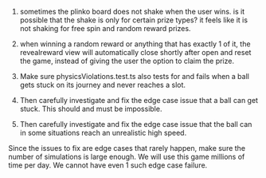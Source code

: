 1. sometimes the plinko board does not shake when the user wins. is it possible that the shake is only for certain prize types? it feels like it is not shaking for free spin and random reward prizes.

2. when winning a random reward or anything that has exactly 1 of it, the revealreward view will automatically close shortly after open and reset the game, instead of giving the user the option to claim the prize.


1. Make sure physicsViolations.test.ts also tests for and fails when a ball gets stuck on its journey and never reaches a slot.
2. Then carefully investigate and fix the edge case issue that a ball can get stuck. This should and must be impossible.
3. Then carefully investigate and fix the edge case issue that the ball can in some situations reach an unrealistic high speed.

Since the issues to fix are edge cases that rarely happen, make sure the number of simulations is large enough. We will use this game millions of time per day. We cannot have even 1 such edge case failure.

